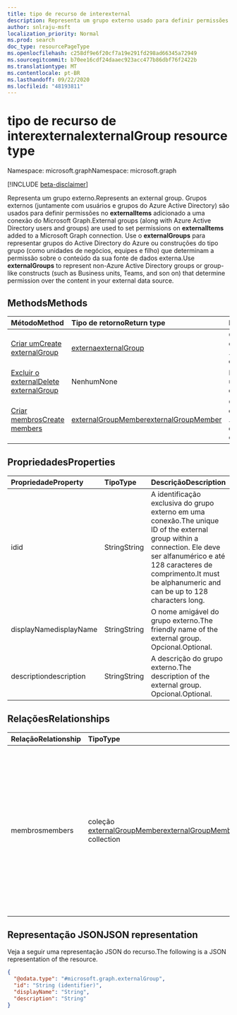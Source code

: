 ```yaml
---
title: tipo de recurso de interexternal
description: Representa um grupo externo usado para definir permissões no externalItems adicionado a uma conexão do Microsoft Graph.
author: snlraju-msft
localization_priority: Normal
ms.prod: search
doc_type: resourcePageType
ms.openlocfilehash: c258df9e6f20cf7a19e291fd298ad66345a72949
ms.sourcegitcommit: b70ee16cdf24daaec923acc477b86dbf76f2422b
ms.translationtype: MT
ms.contentlocale: pt-BR
ms.lasthandoff: 09/22/2020
ms.locfileid: "48193811"
---
```

# <a name="externalgroup-resource-type"></a><span data-ttu-id="170fb-103">tipo de recurso de interexternal</span><span class="sxs-lookup"><span data-stu-id="170fb-103">externalGroup resource type</span></span>

<span data-ttu-id="170fb-104">Namespace: microsoft.graph</span><span class="sxs-lookup"><span data-stu-id="170fb-104">Namespace: microsoft.graph</span></span>

[!INCLUDE [beta-disclaimer](../../includes/beta-disclaimer.md)]

<span data-ttu-id="170fb-105">Representa um grupo externo.</span><span class="sxs-lookup"><span data-stu-id="170fb-105">Represents an external group.</span></span> <span data-ttu-id="170fb-106">Grupos externos (juntamente com usuários e grupos do Azure Active Directory) são usados para definir permissões no **externalItems** adicionado a uma conexão do Microsoft Graph.</span><span class="sxs-lookup"><span data-stu-id="170fb-106">External groups (along with Azure Active Directory users and groups) are used to set permissions on **externalItems** added to a Microsoft Graph connection.</span></span> <span data-ttu-id="170fb-107">Use o **externalGroups** para representar grupos do Active Directory do Azure ou construções do tipo grupo (como unidades de negócios, equipes e filho) que determinam a permissão sobre o conteúdo da sua fonte de dados externa.</span><span class="sxs-lookup"><span data-stu-id="170fb-107">Use **externalGroups** to represent non-Azure Active Directory groups or group-like constructs (such as Business units, Teams, and son on) that determine permission over the content in your external data source.</span></span>

## <a name="methods"></a><span data-ttu-id="170fb-108">Methods</span><span class="sxs-lookup"><span data-stu-id="170fb-108">Methods</span></span>

|<span data-ttu-id="170fb-109">Método</span><span class="sxs-lookup"><span data-stu-id="170fb-109">Method</span></span>|<span data-ttu-id="170fb-110">Tipo de retorno</span><span class="sxs-lookup"><span data-stu-id="170fb-110">Return type</span></span>|<span data-ttu-id="170fb-111">Descrição</span><span class="sxs-lookup"><span data-stu-id="170fb-111">Description</span></span>|
|:---|:---|:---|
|[<span data-ttu-id="170fb-112">Criar um</span><span class="sxs-lookup"><span data-stu-id="170fb-112">Create externalGroup</span></span>](../api/externalconnection-post-groups.md)|[<span data-ttu-id="170fb-113">externa</span><span class="sxs-lookup"><span data-stu-id="170fb-113">externalGroup</span></span>](../resources/externalgroup.md)|<span data-ttu-id="170fb-114">Criar um novo objeto de objeto **externo** .</span><span class="sxs-lookup"><span data-stu-id="170fb-114">Create a new **externalGroup** object.</span></span>|
|[<span data-ttu-id="170fb-115">Excluir o external</span><span class="sxs-lookup"><span data-stu-id="170fb-115">Delete externalGroup</span></span>](../api/externalgroup-delete.md)|<span data-ttu-id="170fb-116">Nenhum</span><span class="sxs-lookup"><span data-stu-id="170fb-116">None</span></span>|<span data-ttu-id="170fb-117">Excluir um **objeto** de um.</span><span class="sxs-lookup"><span data-stu-id="170fb-117">Delete an **externalGroup** object.</span></span>|
|[<span data-ttu-id="170fb-118">Criar membros</span><span class="sxs-lookup"><span data-stu-id="170fb-118">Create members</span></span>](../api/externalgroup-post-members.md)|[<span data-ttu-id="170fb-119">externalGroupMember</span><span class="sxs-lookup"><span data-stu-id="170fb-119">externalGroupMember</span></span>](../resources/externalgroupmember.md)|<span data-ttu-id="170fb-120">Criar um novo objeto **externalGroupMember** .</span><span class="sxs-lookup"><span data-stu-id="170fb-120">Create a new **externalGroupMember** object.</span></span>|

## <a name="properties"></a><span data-ttu-id="170fb-121">Propriedades</span><span class="sxs-lookup"><span data-stu-id="170fb-121">Properties</span></span>

| <span data-ttu-id="170fb-122">Propriedade</span><span class="sxs-lookup"><span data-stu-id="170fb-122">Property</span></span>    | <span data-ttu-id="170fb-123">Tipo</span><span class="sxs-lookup"><span data-stu-id="170fb-123">Type</span></span>   | <span data-ttu-id="170fb-124">Descrição</span><span class="sxs-lookup"><span data-stu-id="170fb-124">Description</span></span>                                                                                                              |
|:------------|:-------|:-------------------------------------------------------------------------------------------------------------------------|
| <span data-ttu-id="170fb-125">id</span><span class="sxs-lookup"><span data-stu-id="170fb-125">id</span></span>          | <span data-ttu-id="170fb-126">String</span><span class="sxs-lookup"><span data-stu-id="170fb-126">String</span></span> | <span data-ttu-id="170fb-127">A identificação exclusiva do grupo externo em uma conexão.</span><span class="sxs-lookup"><span data-stu-id="170fb-127">The unique ID of the external group within a connection.</span></span> <span data-ttu-id="170fb-128">Ele deve ser alfanumérico e até 128 caracteres de comprimento.</span><span class="sxs-lookup"><span data-stu-id="170fb-128">It must be alphanumeric and can be up to 128 characters long.</span></span> |
| <span data-ttu-id="170fb-129">displayName</span><span class="sxs-lookup"><span data-stu-id="170fb-129">displayName</span></span> | <span data-ttu-id="170fb-130">String</span><span class="sxs-lookup"><span data-stu-id="170fb-130">String</span></span> | <span data-ttu-id="170fb-131">O nome amigável do grupo externo.</span><span class="sxs-lookup"><span data-stu-id="170fb-131">The friendly name of the external group.</span></span> <span data-ttu-id="170fb-132">Opcional.</span><span class="sxs-lookup"><span data-stu-id="170fb-132">Optional.</span></span>                                                                       |
| <span data-ttu-id="170fb-133">description</span><span class="sxs-lookup"><span data-stu-id="170fb-133">description</span></span> | <span data-ttu-id="170fb-134">String</span><span class="sxs-lookup"><span data-stu-id="170fb-134">String</span></span> | <span data-ttu-id="170fb-135">A descrição do grupo externo.</span><span class="sxs-lookup"><span data-stu-id="170fb-135">The description of the external group.</span></span> <span data-ttu-id="170fb-136">Opcional.</span><span class="sxs-lookup"><span data-stu-id="170fb-136">Optional.</span></span>                                                                         

## <a name="relationships"></a><span data-ttu-id="170fb-137">Relações</span><span class="sxs-lookup"><span data-stu-id="170fb-137">Relationships</span></span>

| <span data-ttu-id="170fb-138">Relação</span><span class="sxs-lookup"><span data-stu-id="170fb-138">Relationship</span></span> | <span data-ttu-id="170fb-139">Tipo</span><span class="sxs-lookup"><span data-stu-id="170fb-139">Type</span></span>                                                                  | <span data-ttu-id="170fb-140">Descrição</span><span class="sxs-lookup"><span data-stu-id="170fb-140">Description</span></span>                                               |
|:-------------|:----------------------------------------------------------------------|:----------------------------------------------------------|
| <span data-ttu-id="170fb-141">membros</span><span class="sxs-lookup"><span data-stu-id="170fb-141">members</span></span>      | <span data-ttu-id="170fb-142">coleção [externalGroupMember](../resources/externalgroupmember.md)</span><span class="sxs-lookup"><span data-stu-id="170fb-142">[externalGroupMember](../resources/externalgroupmember.md) collection</span></span> | <span data-ttu-id="170fb-143">Um membro adicionado a uma **myexterna**.</span><span class="sxs-lookup"><span data-stu-id="170fb-143">A member added to an **externalGroup**.</span></span> <span data-ttu-id="170fb-144">Você pode adicionar usuários do Azure Active Directory, grupos do Azure Active Directory ou outros **externalGroups** como membros.</span><span class="sxs-lookup"><span data-stu-id="170fb-144">You can add Azure Active Directory users, Azure Active Directory groups, or other **externalGroups** as members.</span></span> |

## <a name="json-representation"></a><span data-ttu-id="170fb-145">Representação JSON</span><span class="sxs-lookup"><span data-stu-id="170fb-145">JSON representation</span></span>

<span data-ttu-id="170fb-146">Veja a seguir uma representação JSON do recurso.</span><span class="sxs-lookup"><span data-stu-id="170fb-146">The following is a JSON representation of the resource.</span></span>
<!-- {
  "blockType": "resource",
  "keyProperty": "id",
  "@odata.type": "microsoft.graph.externalGroup",
  "baseType": "",
  "openType": false
}
-->

``` json
{
  "@odata.type": "#microsoft.graph.externalGroup",
  "id": "String (identifier)",
  "displayName": "String",
  "description": "String"
}
```
